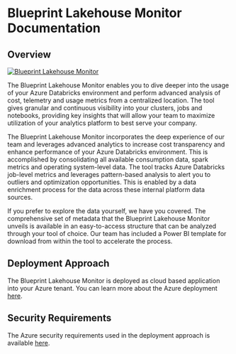 # Blueprint Lakehouse Monitor Documentation


## Overview
[![Blueprint Lakehouse Monitor](https://img.youtube.com/vi/w_w6J2oqHpE/0.jpg)](https://www.youtube.com/watch?v=w_w6J2oqHpE&ab_channel=Blueprint)

The Blueprint Lakehouse Monitor enables you to dive deeper into the usage of your Azure Databricks environment and perform advanced analysis of cost, telemetry and usage metrics from a centralized location. The tool gives granular and continuous visibility into your clusters, jobs and notebooks, providing key insights that will allow your team to maximize utilization of your analytics platform to best serve your company.

The Blueprint Lakehouse Monitor incorporates the deep experience of our team and leverages advanced analytics to increase cost transparency and enhance performance of your Azure Databricks environment. This is accomplished by consolidating all available consumption data, spark metrics and operating system-level data. The tool tracks Azure Databricks job-level metrics and leverages pattern-based analysis to alert you to outliers and optimization opportunities. This is enabled by a data enrichment process for the data across these internal platform data sources.

If you prefer to explore the data yourself, we have you covered. The comprehensive set of metadata that the Blueprint Lakehouse Monitor unveils is available in an easy-to-access structure that can be analyzed through your tool of choice. Our team has included a Power BI template for download from within the tool to accelerate the process.

## Deployment Approach
The Blueprint Lakehouse Monitor is deployed as cloud based application into your Azure tenant. You can learn more about the Azure deployment [here](azure-app-service-deployment/azure-app-service-deployment.md).

## Security Requirements
The Azure security requirements used in the deployment approach is available [here](security-requirements.md).
